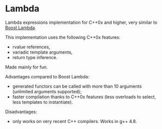 Lambda
======

Lambda expressions implementation for C++0x and higher, very similar to [Boost Lambda](http://www.boost.org/doc/libs/1_54_0/doc/html/lambda.html).

This implementation uses the following C++0x features:
- rvalue references,
- variadic template arguments,
- return type inference.

Made mainly for fun.

Advantages compared to Boost Lambda:
* generated functors can be called with more than 10 arguments (unlimited arguments supported);
* faster compilation thanks to C++0x features (less overloads to select, less templates to instantiate).

Disadvantages:
* only works on very recent C++ compilers. Works in g++ 4.8.
